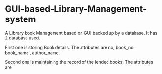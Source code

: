 # GUI-based-Library-Management-system
A Library book Management based on GUI backed up by a database.
It has 2 database used.

First one is storing Book details.
The attributes are no, book_no , book_name , author_name.

Second one is maintaining the record of the lended books.
The attributes are 
